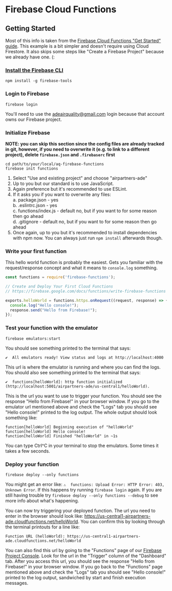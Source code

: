 # Firebase Cloud Functions

## Getting Started

Most of this info is taken from the [Firebase Cloud Functions "Get Started" guide](https://firebase.google.com/docs/functions/get-started). This example is a bit simpler and doesn't require using Cloud Firestore. It also skips some steps like "Create a Firebase Project" because we already have one. (:

### [Install the Firebase CLI](https://firebase.google.com/docs/cli#install_the_firebase_cli)

`npm install -g firebase-tools`

### Login to Firebase

`firebase login`

You'll need to use the adeairquality@gmail.com login because that account owns our Firebase project.

### Initialize Firebase

**NOTE: you can skip this section since the config files are already tracked in git, however, if you need to overwrite it (e.g. to link to a different project), delete `firebase.json` and `.firebaserc` first**

`cd path/to/your/local/aq-firebase-functions`<br />
`firebase init functions`

1. Select "Use and existing project" and choose "airpartners-ade"
2. Up to you but our standard is to use JavaScript.
3. Again preference but it's recommended to use ESLint.
4. If it asks you if you want to overwrite any files:<br/>
  a. package.json - yes<br/>
  b. .eslintrc.json - yes<br/>
  c. functions/index.js - default no, but if you want to for some reason then go ahead<br/>
  d. .gitignore - default no, but if you want to for some reason then go ahead<br/>
5. Once again, up to you but it's recommended to install dependencies with npm now. You can always just run `npm install` afterwards though.

### Write your first function

This hello world function is probably the easiest. Gets you familiar with the request/response concept and what it means to `console.log` something.

```javascript
const functions = require('firebase-functions');

// Create and Deploy Your First Cloud Functions
// https://firebase.google.com/docs/functions/write-firebase-functions

exports.helloWorld = functions.https.onRequest((request, response) => {
  console.log("Hello console!");
  response.send("Hello from Firebase!");
});
```

### Test your function with the emulator

`firebase emulators:start`

You should see something printed to the terminal that says:

`✔  All emulators ready! View status and logs at http://localhost:4000`

This url is where the emulator is running and where you can find the logs. You should also see something printed to the terminal that says:

`✔  functions[helloWorld]: http function initialized (http://localhost:5001/airpartners-ade/us-central1/helloWorld).`

This is the url you want to use to trigger your function. You should see the response "Hello from Firebase!" in your browser window. If you go to the emulator url mentioned above and check the "Logs" tab you should see "Hello console!" printed to the log output. The whole output should look something like:

```
function[helloWorld] Beginning execution of "helloWorld"
function[helloWorld] Hello console!
function[helloWorld] Finished "helloWorld" in ~1s
```

You can type Ctrl^C in your terminal to stop the emulators. Some times it takes a few seconds.

### Deploy your function

`firebase deploy --only functions`

You might get an error like: `⚠  functions: Upload Error: HTTP Error: 403, Unknown Error`. If this happens try running `firebase login` again. If you are still having trouble try `firebase deploy --only functions --debug` to see more info about what's happening.

You can now try triggering your deployed function. The url you need to enter in the browser should look like: https://us-central1-airpartners-ade.cloudfunctions.net/helloWorld. You can confirm this by looking through the terminal printouts for a line like:

`Function URL (helloWorld): https://us-central1-airpartners-ade.cloudfunctions.net/helloWorld`

You can also find this url by going to the "Functions" page of our [Firebase Project Console](https://console.firebase.google.com/project/airpartners-ade/overview). Look for the url in the "Trigger" column of the "Dashboard" tab. After you access this url, you should see the response "Hello from Firebase!" in your browser window. If you go back to the "Functions" page mentioned above and check the "Logs" tab you should see "Hello console!" printed to the log output, sandwiched by start and finish execution messages.
